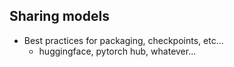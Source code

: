 ## Sharing models

- Best practices for packaging, checkpoints, etc...
    - huggingface, pytorch hub, whatever...
